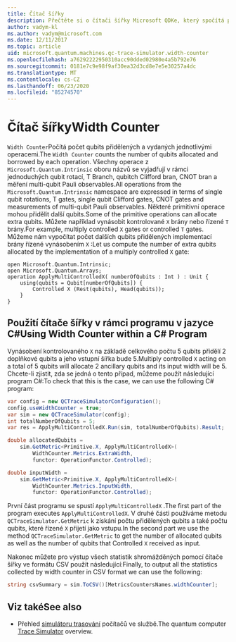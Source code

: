```yaml
---
title: Čítač šířky
description: Přečtěte si o čítači šířky Microsoft QDKe, který spočítá počet qubits přidělených a vydaných každou operací v programu pro práci za sebou.
author: vadym-kl
ms.author: vadym@microsoft.com
ms.date: 12/11/2017
ms.topic: article
uid: microsoft.quantum.machines.qc-trace-simulator.width-counter
ms.openlocfilehash: a76292222950310acc90dded02980e4a5b792e76
ms.sourcegitcommit: 0181e7c9e98f9af30ea32d3cd8e7e5e30257a4dc
ms.translationtype: MT
ms.contentlocale: cs-CZ
ms.lasthandoff: 06/23/2020
ms.locfileid: "85274570"
---
```

# <a name="width-counter"></a><span data-ttu-id="def84-103">Čítač šířky</span><span class="sxs-lookup"><span data-stu-id="def84-103">Width Counter</span></span>

<span data-ttu-id="def84-104">`Width Counter`Počítá počet qubits přidělených a vydaných jednotlivými operacemi.</span><span class="sxs-lookup"><span data-stu-id="def84-104">The `Width Counter` counts the number of qubits allocated and borrowed by each operation.</span></span>
<span data-ttu-id="def84-105">Všechny operace z `Microsoft.Quantum.Intrinsic` oboru názvů se vyjadřují v rámci jednoduchých qubit rotací, T Branch, qubitch Clifford bran, CNOT bran a měření multi-qubit Pauli observables.</span><span class="sxs-lookup"><span data-stu-id="def84-105">All operations from the `Microsoft.Quantum.Intrinsic` namespace are expressed in terms of single qubit rotations, T gates, single qubit Clifford gates, CNOT gates and measurements of multi-qubit Pauli observables.</span></span> <span data-ttu-id="def84-106">Některé primitivní operace mohou přidělit další qubits.</span><span class="sxs-lookup"><span data-stu-id="def84-106">Some of the primitive operations can allocate extra qubits.</span></span> <span data-ttu-id="def84-107">Můžete například vynásobit kontrolované `X` brány nebo řízené `T` brány.</span><span class="sxs-lookup"><span data-stu-id="def84-107">For example, multiply controlled `X` gates or controlled `T` gates.</span></span> <span data-ttu-id="def84-108">Můžeme nám vypočítat počet dalších qubits přidělených implementací brány řízené vynásobením `X` :</span><span class="sxs-lookup"><span data-stu-id="def84-108">Let us compute the number of extra qubits allocated by the implementation of a multiply controlled `X` gate:</span></span>

```qsharp
open Microsoft.Quantum.Intrinsic;
open Microsoft.Quantum.Arrays;
operation ApplyMultiControlledX( numberOfQubits : Int ) : Unit {
    using(qubits = Qubit[numberOfQubits]) {
        Controlled X (Rest(qubits), Head(qubits));
    } 
}
```

## <a name="using-width-counter-within-a-c-program"></a><span data-ttu-id="def84-109">Použití čítače šířky v rámci programu v jazyce C#</span><span class="sxs-lookup"><span data-stu-id="def84-109">Using Width Counter within a C# Program</span></span>

<span data-ttu-id="def84-110">Vynásobení kontrolovaného `X` na základě celkového počtu 5 qubits přidělí 2 doplňkové qubits a jeho vstupní šířka bude 5.</span><span class="sxs-lookup"><span data-stu-id="def84-110">Multiply controlled `X` acting on a total of 5 qubits will allocate 2 ancillary qubits and its input width will be 5.</span></span> <span data-ttu-id="def84-111">Chcete-li zjistit, zda se jedná o tento případ, můžeme použít následující program C#:</span><span class="sxs-lookup"><span data-stu-id="def84-111">To check that this is the case, we can use the following C# program:</span></span>

```csharp 
var config = new QCTraceSimulatorConfiguration();
config.useWidthCounter = true;
var sim = new QCTraceSimulator(config);
int totalNumberOfQubits = 5;
var res = ApplyMultiControlledX.Run(sim, totalNumberOfQubits).Result;

double allocatedQubits = 
    sim.GetMetric<Primitive.X, ApplyMultiControlledX>(
        WidthCounter.Metrics.ExtraWidth,
        functor: OperationFunctor.Controlled); 

double inputWidth =
    sim.GetMetric<Primitive.X, ApplyMultiControlledX>(
        WidthCounter.Metrics.InputWidth,
        functor: OperationFunctor.Controlled);
```

<span data-ttu-id="def84-112">První část programu se spustí `ApplyMultiControlledX` .</span><span class="sxs-lookup"><span data-stu-id="def84-112">The first part of the program executes `ApplyMultiControlledX`.</span></span> <span data-ttu-id="def84-113">V druhé části používáme metodu `QCTraceSimulator.GetMetric` k získání počtu přidělených qubits a také počtu qubits, které řízené `X` přijetí jako vstupu.</span><span class="sxs-lookup"><span data-stu-id="def84-113">In the second part we use the method `QCTraceSimulator.GetMetric` to get the number of allocated qubits as well as the number of qubits that Controlled `X` received as input.</span></span> 

<span data-ttu-id="def84-114">Nakonec můžete pro výstup všech statistik shromážděných pomocí čítače šířky ve formátu CSV použít následující:</span><span class="sxs-lookup"><span data-stu-id="def84-114">Finally, to output all the statistics collected by width counter in CSV format we can use the following:</span></span>
```csharp
string csvSummary = sim.ToCSV()[MetricsCountersNames.widthCounter];
```

## <a name="see-also"></a><span data-ttu-id="def84-115">Viz také</span><span class="sxs-lookup"><span data-stu-id="def84-115">See also</span></span> ##

- <span data-ttu-id="def84-116">Přehled [simulátoru trasování](xref:microsoft.quantum.machines.qc-trace-simulator.intro) počítačů ve službě.</span><span class="sxs-lookup"><span data-stu-id="def84-116">The quantum computer [Trace Simulator](xref:microsoft.quantum.machines.qc-trace-simulator.intro) overview.</span></span>
